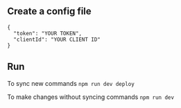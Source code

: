 ## Create a config file
```
{
  "token": "YOUR TOKEN",
  "clientId": "YOUR CLIENT ID"
}

```

## Run
To sync new commands
`npm run dev deploy`

To make changes without syncing commands
`npm run dev`
